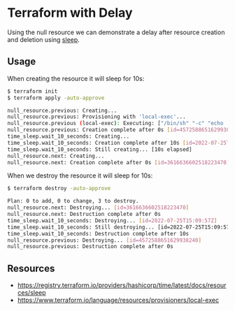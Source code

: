 # Terraform with Delay

Using the null resource we can demonstrate a delay after resource creation and deletion using [sleep](https://registry.terraform.io/providers/hashicorp/time/latest/docs/resources/sleep).

## Usage

When creating the resource it will sleep for 10s:

```bash
$ terraform init
$ terraform apply -auto-approve

null_resource.previous: Creating...
null_resource.previous: Provisioning with 'local-exec'...
null_resource.previous (local-exec): Executing: ["/bin/sh" "-c" "echo 'foo' > file.txt"]
null_resource.previous: Creation complete after 0s [id=4572588651629938240]
time_sleep.wait_10_seconds: Creating...
time_sleep.wait_10_seconds: Creation complete after 10s [id=2022-07-25T15:09:57Z]
time_sleep.wait_10_seconds: Still creating... [10s elapsed]
null_resource.next: Creating...
null_resource.next: Creation complete after 0s [id=3616636602518223470]
```

When we destroy the resource it will sleep for 10s:

```bash
$ terraform destroy -auto-approve

Plan: 0 to add, 0 to change, 3 to destroy.
null_resource.next: Destroying... [id=3616636602518223470]
null_resource.next: Destruction complete after 0s
time_sleep.wait_10_seconds: Destroying... [id=2022-07-25T15:09:57Z]
time_sleep.wait_10_seconds: Still destroying... [id=2022-07-25T15:09:57Z, 10s elapsed]
time_sleep.wait_10_seconds: Destruction complete after 10s
null_resource.previous: Destroying... [id=4572588651629938240]
null_resource.previous: Destruction complete after 0s
```

## Resources

- https://registry.terraform.io/providers/hashicorp/time/latest/docs/resources/sleep
- https://www.terraform.io/language/resources/provisioners/local-exec